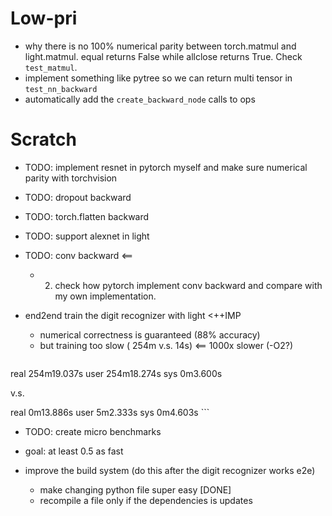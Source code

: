 # Low-pri
- why there is no 100% numerical parity between torch.matmul and light.matmul. equal returns False while allclose returns True. Check `test_matmul`.
- implement something like pytree so we can return multi tensor in `test_nn_backward`
- automatically add the `create_backward_node` calls to ops

# Scratch

- TODO: implement resnet in pytorch myself and make sure numerical parity with torchvision

- TODO: dropout backward
- TODO: torch.flatten backward

- TODO: support alexnet in light

- TODO: conv backward <==
  - 2. check how pytorch implement conv backward and compare with my own implementation.

- end2end train the digit recognizer with light <++IMP
  - numerical correctness is guaranteed (88% accuracy)
  - but training too slow ( 254m v.s. 14s) <== 1000x slower (-O2?)
    ```
real    254m19.037s
user    254m18.274s
sys     0m3.600s

v.s.

real    0m13.886s
user    5m2.333s
sys     0m4.603s
    ```
  - TODO: create micro benchmarks
  - goal: at least 0.5 as fast


- improve the build system (do this after the digit recognizer works e2e)
  - make changing python file super easy [DONE]
  - recompile a file only if the dependencies is updates

